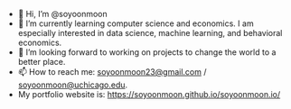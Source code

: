 - 👋 Hi, I’m @soyoonmoon
- 🌱 I’m currently learning computer science and economics. I am especially interested in data science, machine learning, and behavioral economics.
- 💞️ I’m looking forward to working on projects to change the world to a better place.
- 📫 How to reach me: soyoonmoon23@gmail.com / soyoonmoon@uchicago.edu. 
- My portfolio website is: https://soyoonmoon.github.io/soyoonmoon.io/
<!---
soyoonmoon/soyoonmoon is a ✨ special ✨ repository because its `README.md` (this file) appears on your GitHub profile.
You can click the Preview link to take a look at your changes.
--->
